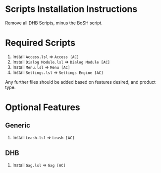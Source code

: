 Scripts Installation Instructions
======


Remove all DHB Scripts, minus the BoSH script.


Required Scripts
==========

1. Install `Access.lsl` => `Access [AC]`
2. Install `Dialog Module.lsl` => `Dialog Module [AC]`
3. Install `Menu.lsl` => `Menu [AC]`
4. Install `Settings.lsl` => `Settings Engine [AC]`

Any further files should be added based on features desired, and product type.


Optional Features
========

Generic
---

1. Install `Leash.lsl` => `Leash [AC]`

DHB
---

1. Install `Gag.lsl` => `Gag [AC]`